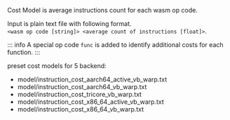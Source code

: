 Cost Model is average instructions count for each wasm op code.

Input is plain text file with following format.  
`<wasm op code [string]> <average count of instructions [float]>`.

::: info
A special op code `func` is added to identify additional costs for each function.
:::

preset cost models for 5 backend:

- model/instruction_cost_aarch64_active_vb_warp.txt
- model/instruction_cost_aarch64_vb_warp.txt
- model/instruction_cost_tricore_vb_warp.txt
- model/instruction_cost_x86_64_active_vb_warp.txt
- model/instruction_cost_x86_64_vb_warp.txt
